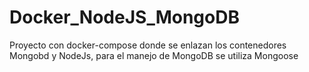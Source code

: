 # Docker_NodeJS_MongoDB
Proyecto con docker-compose donde se enlazan los contenedores Mongobd y NodeJs, para el manejo de MongoDB se utiliza Mongoose
